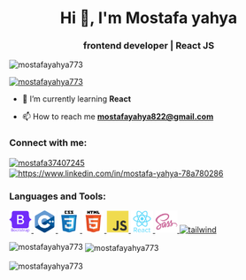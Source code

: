 <h1 align="center">Hi 👋, I'm Mostafa yahya</h1>
<h3 align="center">frontend developer | React JS</h3>

<p align="left"> <img src="https://komarev.com/ghpvc/?username=mostafayahya773&label=Profile%20views&color=0e75b6&style=flat" alt="mostafayahya773" /> </p>

<p align="left"> <a href="https://github.com/ryo-ma/github-profile-trophy"><img src="https://github-profile-trophy.vercel.app/?username=mostafayahya773" alt="mostafayahya773" /></a> </p>

- 🌱 I’m currently learning **React**

- 📫 How to reach me **mostafayahya822@gmail.com**

<h3 align="left">Connect with me:</h3>
<p align="left">
<a href="https://twitter.com/mostafa37407245" target="blank"><img align="center" src="https://raw.githubusercontent.com/rahuldkjain/github-profile-readme-generator/master/src/images/icons/Social/twitter.svg" alt="mostafa37407245" height="30" width="40" /></a>
<a href="https://linkedin.com/in/https://www.linkedin.com/in/mostafa-yahya-78a780286" target="blank"><img align="center" src="https://raw.githubusercontent.com/rahuldkjain/github-profile-readme-generator/master/src/images/icons/Social/linked-in-alt.svg" alt="https://www.linkedin.com/in/mostafa-yahya-78a780286" height="30" width="40" /></a>
</p>

<h3 align="left">Languages and Tools:</h3>
<p align="left"> <a href="https://getbootstrap.com" target="_blank" rel="noreferrer"> <img src="https://raw.githubusercontent.com/devicons/devicon/master/icons/bootstrap/bootstrap-plain-wordmark.svg" alt="bootstrap" width="40" height="40"/> </a> <a href="https://www.w3schools.com/cpp/" target="_blank" rel="noreferrer"> <img src="https://raw.githubusercontent.com/devicons/devicon/master/icons/cplusplus/cplusplus-original.svg" alt="cplusplus" width="40" height="40"/> </a> <a href="https://www.w3schools.com/css/" target="_blank" rel="noreferrer"> <img src="https://raw.githubusercontent.com/devicons/devicon/master/icons/css3/css3-original-wordmark.svg" alt="css3" width="40" height="40"/> </a> <a href="https://www.w3.org/html/" target="_blank" rel="noreferrer"> <img src="https://raw.githubusercontent.com/devicons/devicon/master/icons/html5/html5-original-wordmark.svg" alt="html5" width="40" height="40"/> </a> <a href="https://developer.mozilla.org/en-US/docs/Web/JavaScript" target="_blank" rel="noreferrer"> <img src="https://raw.githubusercontent.com/devicons/devicon/master/icons/javascript/javascript-original.svg" alt="javascript" width="40" height="40"/> </a> <a href="https://reactjs.org/" target="_blank" rel="noreferrer"> <img src="https://raw.githubusercontent.com/devicons/devicon/master/icons/react/react-original-wordmark.svg" alt="react" width="40" height="40"/> </a> <a href="https://sass-lang.com" target="_blank" rel="noreferrer"> <img src="https://raw.githubusercontent.com/devicons/devicon/master/icons/sass/sass-original.svg" alt="sass" width="40" height="40"/> </a> <a href="https://tailwindcss.com/" target="_blank" rel="noreferrer"> <img src="https://www.vectorlogo.zone/logos/tailwindcss/tailwindcss-icon.svg" alt="tailwind" width="40" height="40"/> </a> </p>

<p><img align="left" src="https://github-readme-stats.vercel.app/api/top-langs?username=mostafayahya773&show_icons=true&locale=en&layout=compact" alt="mostafayahya773" /></p>

<p>&nbsp;<img align="center" src="https://github-readme-stats.vercel.app/api?username=mostafayahya773&show_icons=true&locale=en" alt="mostafayahya773" /></p>

<p><img align="center" src="https://github-readme-streak-stats.herokuapp.com/?user=mostafayahya773&" alt="mostafayahya773" /></p>
